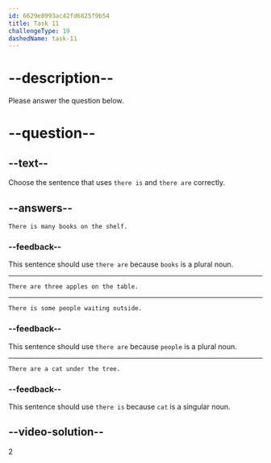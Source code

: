 ```yaml
---
id: 6629e8993ac42fd6825f9b54
title: Task 11
challengeType: 19
dashedName: task-11
---
```


# --description--

Please answer the question below.

# --question--

## --text--

Choose the sentence that uses `there is` and `there are` correctly.

## --answers--

`There is many books on the shelf.`

### --feedback--

This sentence should use `there are` because `books` is a plural noun.

---

`There are three apples on the table.`

---

`There is some people waiting outside.`

### --feedback--

This sentence should use `there are` because `people` is a plural noun.

---

`There are a cat under the tree.`

### --feedback--

This sentence should use `there is` because `cat` is a singular noun.

## --video-solution--

2
